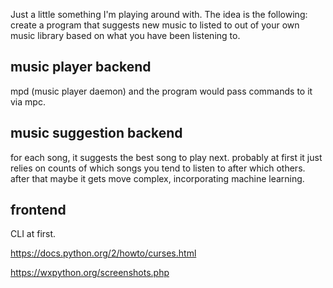 Just a little something I'm playing around with.
The idea is the following: create a program that suggests new music to listed to out of your own music library based on what you have been listening to.

## music player backend
mpd (music player daemon) and the program would pass commands to it via mpc.

## music suggestion backend
for each song, it suggests the best song to play next.  probably at first it just relies on counts of which songs you tend to listen to after which others.  after that maybe it gets move complex, incorporating machine learning.

## frontend

CLI at first.

https://docs.python.org/2/howto/curses.html

https://wxpython.org/screenshots.php
